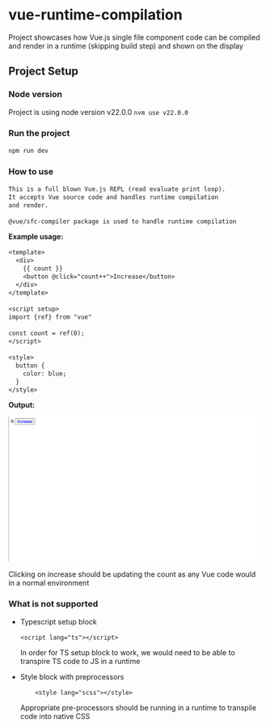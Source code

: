 # vue-runtime-compilation

Project showcases how Vue.js single file component code can be compiled and render in a runtime (skipping build step) and shown on the display

## Project Setup

### Node version
Project is using node version v22.0.0 ``` nvm use v22.0.0 ```

### Run the project

```sh
npm run dev
```

### How to use 

    This is a full blown Vue.js REPL (read evaluate print loop).
    It accepts Vue source code and handles runtime compilation
    and render.
    
    @vue/sfc-compiler package is used to handle runtime compilation

**Example usage:**
```vue
<template>
  <div>
    {{ count }}
    <button @click="count++">Increase</button>
  </div>
</template>

<script setup>
import {ref} from "vue"

const count = ref(0);  
</script>

<style>
  button {
    color: blue;
  }
</style>
```

**Output:**

![img.png](ReplExample.png)

Clicking on increase should be updating the count as any Vue code would in a normal environment

### What is not supported
    
-  Typescript setup block
    ```vue
    <script lang="ts"></script>
    ```
    
    In order for TS setup block to work, we would need to be able to transpire TS code to JS in a runtime


-  Style block with preprocessors
    ```vue
        <style lang="scss"></style>
    ```
   Appropriate pre-processors should be running in a runtime to transpile code into native CSS


